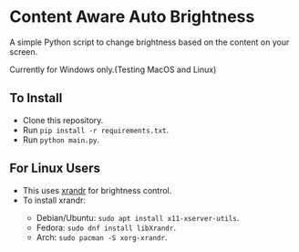 <h1>Content Aware Auto Brightness</h1>
<p>
  A simple Python script to change brightness based on the content on your screen.
</p>
<p>
  Currently for Windows only.(Testing MacOS and Linux)
</p>

<h2>To Install</h2>
<ul>
  <li>Clone this repository.</li>
  <li>Run <code>pip install -r requirements.txt</code>.</li>
  <li>Run <code>python main.py</code>.</li>
</ul>

<h2>For Linux Users</h2>
<ul>
  <li>This uses <a href = "https://www.commandlinux.com/man-page/man1/xrandr.1.html">xrandr</a> for brightness control.</li>
  <li>To install xrandr:</li>
  <ul>
    <li>Debian/Ubuntu: <code>sudo apt install x11-xserver-utils</code>.</li>
    <li>Fedora: <code>sudo dnf install libXrandr</code>.</li>
    <li>Arch: <code>sudo pacman -S xorg-xrandr</code>.</li>
  </ul>
</ul>

